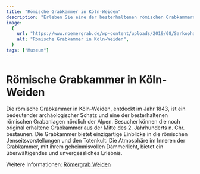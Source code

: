 ```yaml
---
title: "Römische Grabkammer in Köln-Weiden"
description: "Erleben Sie eine der besterhaltenen römischen Grabkammern nördlich der Alpen"
image:
  {
    url: "https://www.roemergrab.de/wp-content/uploads/2019/08/Sarkophag-1140x450.jpg",
    alt: "Römische Grabkammer in Köln-Weiden",
  }
tags: ["Museum"]
---
```


# Römische Grabkammer in Köln-Weiden

Die römische Grabkammer in Köln-Weiden, entdeckt im Jahr 1843, ist ein bedeutender archäologischer Schatz und eine der besterhaltenen römischen Grabanlagen nördlich der Alpen. Besucher können die noch original erhaltene Grabkammer aus der Mitte des 2. Jahrhunderts n. Chr. bestaunen. Die Grabkammer bietet einzigartige Einblicke in die römischen Jenseitsvorstellungen und den Totenkult. Die Atmosphäre im Inneren der Grabkammer, mit ihrem geheimnisvollen Dämmerlicht, bietet ein überwältigendes und unvergessliches Erlebnis.

Weitere Informationen: [Römergrab Weiden](https://www.roemergrab.de/grabkammer/)
